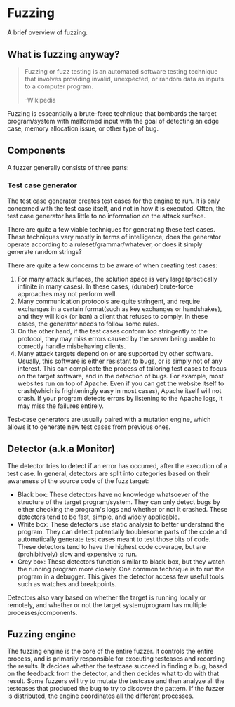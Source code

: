 # Fuzzing
A brief overview of fuzzing.

## What is fuzzing anyway?

>Fuzzing or fuzz testing is an automated software testing technique that involves
>providing invalid, unexpected, or random data as inputs to a computer program.
>
> -Wikipedia

Fuzzing is esseantially a brute-force technique that bombards the target program/system with malformed input with the goal of detecting an edge case, memory allocation issue, or other type of bug.


## Components

A fuzzer generally consists of three parts:

 ### Test case generator

The test case generator creates test cases for the engine to run. It is only concerned with the test case itself, and not in how it is executed.
Often, the test case generator has little to no information on the attack surface.

There are quite a few viable techniques for generating these test cases.
These techniques vary mostly in terms of intelligence; does the generator operate according to a ruleset/grammar/whatever, or does it simply generate random strings?

There are quite a few concerns to be aware of when creating test cases:

1. For many attack surfaces, the solution space is very large(practically infinite in many cases). In these cases, (dumber) brute-force approaches may not perform well.
2. Many communication protocols are quite stringent, and require exchanges in a certain format(such as key exchanges or handshakes), and they will kick (or ban) a client that refuses to comply. In these cases, the generator needs to follow some rules.
3. On the other hand, if the test cases conform _too_ stringently to the protocol, they may miss errors caused by the server being unable to correctly handle misbehaving clients.
4. Many attack targets depend on or are supported by other software. Usually, this software is either resistant to bugs, or is simply not of any interest.
This can complicate the process of tailoring test cases to focus on the target software, and in the detection of bugs.
For example, most websites run on top of Apache.
Even if you can get the website itself to crash(which is frighteningly easy in most cases), Apache itself will not crash. If your program detects errors by listening to the Apache logs, it may miss the failures entirely.

Test-case generators are usually paired with a mutation engine, which allows it to generate new test cases from previous ones.

## Detector (a.k.a Monitor)

The detector tries to detect if an error has occurred, after the execution of a test case.
In general, detectors are split into categories based on their awareness of the source code of the fuzz target:

- Black box: These detectors have no knowledge whatsoever of the structure of the target program/system. They can only detect bugs by either checking the program's logs and whether or not it crashed. These detectors tend to be fast, simple, and widely applicable.
- White box: These detectors use static analysis to better understand the program.
They can detect potentially troublesome parts of the code and automatically generate test cases meant to test those bits of code.
These detectors tend to have the highest code coverage, but are (prohibitively) slow and expensive to run.
- Grey box: These detectors function similar to black-box, but they watch the running program more closely.
One common technique is to run the program in a debugger.
This gives the detector access few useful tools such as watches and breakpoints.

Detectors also vary based on whether the target is running locally or remotely, and whether or not the target system/program has multiple processes/components.

## Fuzzing engine
The fuzzing engine is the core of the entire fuzzer.
It controls the entire process, and is primarily responsible for executing testcases and recording the results.
It decides whether the testcase succeed in finding a bug, based on the feedback from the detector, and then decides what to do with that result.
Some fuzzers will try to mutate the testcase and then analyze all the testcases that produced the bug to try to discover the pattern.
If the fuzzer is distributed, the engine coordinates all the different processes.
